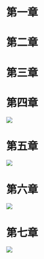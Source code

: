 # 第一章

# 第二章

# 第三章

# 第四章
![](Attachments/dd152b5d72058422719f93c6e25ab2b1.png)
# 第五章
![](Attachments/fe2932e839205855ab7359e32bfbfff2.png)
# 第六章
![](Attachments/1c1c2ea77802214a1c6a3f8606c767b0.png)
# 第七章
![](Attachments/Pasted%20image%2020240507214955.png)
